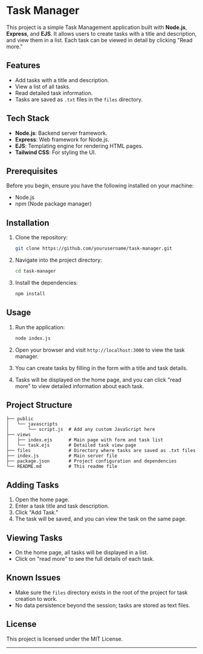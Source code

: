 # Task Manager

This project is a simple Task Management application built with **Node.js**, **Express**, and **EJS**. It allows users to create tasks with a title and description, and view them in a list. Each task can be viewed in detail by clicking "Read more."

## Features

- Add tasks with a title and description.
- View a list of all tasks.
- Read detailed task information.
- Tasks are saved as `.txt` files in the `files` directory.

## Tech Stack

- **Node.js**: Backend server framework.
- **Express**: Web framework for Node.js.
- **EJS**: Templating engine for rendering HTML pages.
- **Tailwind CSS**: For styling the UI.

## Prerequisites

Before you begin, ensure you have the following installed on your machine:

- Node.js
- npm (Node package manager)

## Installation

1. Clone the repository:

   ```bash
   git clone https://github.com/yourusername/task-manager.git
   ```

2. Navigate into the project directory:

   ```bash
   cd task-manager
   ```

3. Install the dependencies:

   ```bash
   npm install
   ```

## Usage

1. Run the application:

   ```bash
   node index.js
   ```

2. Open your browser and visit `http://localhost:3000` to view the task manager.

3. You can create tasks by filling in the form with a title and task details.

4. Tasks will be displayed on the home page, and you can click "read more" to view detailed information about each task.

## Project Structure

```
├── public
│   └── javascripts
│       └── script.js  # Add any custom JavaScript here
├── views
│   ├── index.ejs      # Main page with form and task list
│   └── task.ejs       # Detailed task view page
├── files              # Directory where tasks are saved as .txt files
├── index.js           # Main server file
├── package.json       # Project configuration and dependencies
└── README.md          # This readme file
```

## Adding Tasks

1. Open the home page.
2. Enter a task title and task description.
3. Click "Add Task."
4. The task will be saved, and you can view the task on the same page.

## Viewing Tasks

- On the home page, all tasks will be displayed in a list.
- Click on "read more" to see the full details of each task.

## Known Issues

- Make sure the `files` directory exists in the root of the project for task creation to work.
- No data persistence beyond the session; tasks are stored as text files.

## License

This project is licensed under the MIT License.

---
